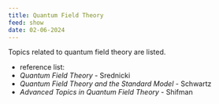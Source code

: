 ```yaml
---
title: Quantum Field Theory
feed: show
date: 02-06-2024
---
```

Topics related to quantum field theory are listed.

- reference list:
 - *Quantum Field Theory* - Srednicki
 - *Quantum Field Theory and the Standard Model* - Schwartz
 - *Advanced Topics in Quantum Field Theory* - Shifman
